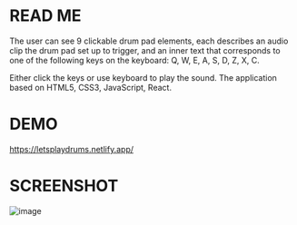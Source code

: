 # READ ME

The user can see 9 clickable drum pad elements, each describes an audio clip the drum pad set up to trigger, and an inner text that corresponds to one of the following keys on the keyboard: Q, W, E, A, S, D, Z, X, C.

Either click the keys or use keyboard to play the sound.
The application based on HTML5, CSS3, JavaScript, React.


# DEMO

https://letsplaydrums.netlify.app/


# SCREENSHOT
![image](https://user-images.githubusercontent.com/43034251/139094955-b92bfe03-93f7-49f8-8931-fb4c0c763aa0.png)
